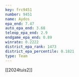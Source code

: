 ```yaml
---
key: frc9451
number: 9451
name: Aydos
epa_end: 7.47
auto_epa_end: 3.68
teleop_epa_end: 2.9
endgame_epa_end: 0.89
winrate: 0.2222
district_epa_rank: 1473
district_epa_percentile: 0.1821
type: Team
---
```

[[2024tuis2]]
